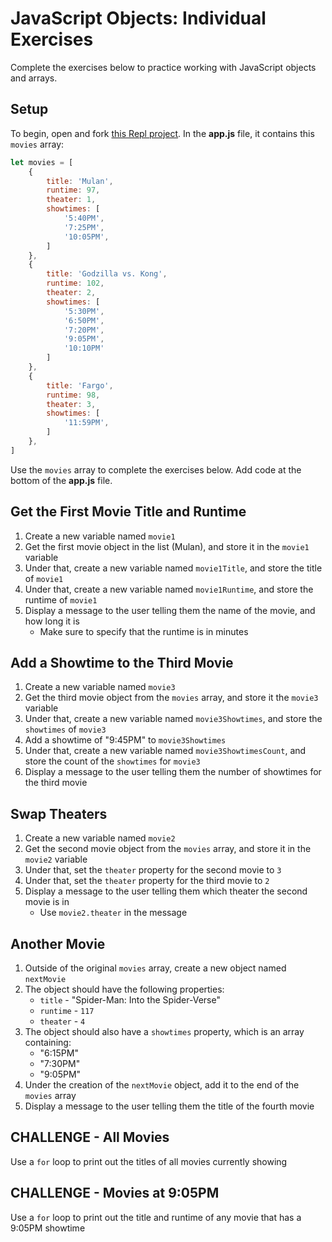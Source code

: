 # JavaScript Objects: Individual Exercises
Complete the exercises below to practice working with JavaScript objects and arrays.

## Setup
To begin, open and fork [this Repl project](https://replit.com/@HylandOutreach/ObjectsIndividualStarter). In the **app.js** file, it contains this `movies` array:

```js
let movies = [
    {
        title: 'Mulan',
        runtime: 97,
        theater: 1,
        showtimes: [
            '5:40PM',
            '7:25PM',
            '10:05PM',
        ]
    },
    {
        title: 'Godzilla vs. Kong',
        runtime: 102,
        theater: 2,
        showtimes: [
            '5:30PM',
            '6:50PM',
            '7:20PM',
            '9:05PM',
            '10:10PM'
        ]
    },
    {
        title: 'Fargo',
        runtime: 98,
        theater: 3,
        showtimes: [
            '11:59PM',
        ]
    },
]
```

Use the `movies` array to complete the exercises below. Add code at the bottom of the **app.js** file.

## Get the First Movie Title and Runtime
1. Create a new variable named `movie1`
1. Get the first movie object in the list (Mulan), and store it in the `movie1` variable
1. Under that, create a new variable named `movie1Title`, and store the title of `movie1`
1. Under that, create a new variable named `movie1Runtime`, and store the runtime of `movie1`
1. Display a message to the user telling them the name of the movie, and how long it is
    - Make sure to specify that the runtime is in minutes

## Add a Showtime to the Third Movie
1. Create a new variable named `movie3`
1. Get the third movie object from the `movies` array, and store it the `movie3` variable
1. Under that, create a new variable named `movie3Showtimes`, and store the `showtimes` of `movie3`
1. Add a showtime of "9:45PM" to `movie3Showtimes`
1. Under that, create a new variable named `movie3ShowtimesCount`, and store the count of the `showtimes` for `movie3`
1. Display a message to the user telling them the number of showtimes for the third movie

## Swap Theaters
1. Create a new variable named `movie2`
1. Get the second movie object from the `movies` array, and store it in the `movie2` variable
1. Under that, set the `theater` property for the second movie to `3`
1. Under that, set the `theater` property for the third movie to `2`
1. Display a message to the user telling them which theater the second movie is in
    - Use `movie2.theater` in the message

## Another Movie
1. Outside of the original `movies` array, create a new object named `nextMovie`
1. The object should have the following properties:
    - `title` - "Spider-Man: Into the Spider-Verse"
    - `runtime` - `117`
    - `theater` - `4`
1. The object should also have a `showtimes` property, which is an array containing:
    - "6:15PM"
    - "7:30PM"
    - "9:05PM"
1. Under the creation of the `nextMovie` object, add it to the end of the `movies` array
1. Display a message to the user telling them the title of the fourth movie

## CHALLENGE - All Movies
Use a `for` loop to print out the titles of all movies currently showing

## CHALLENGE - Movies at 9:05PM
Use a `for` loop to print out the title and runtime of any movie that has a 9:05PM showtime
